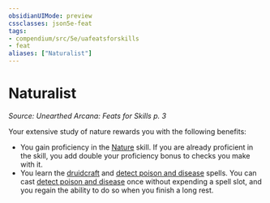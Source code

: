 ```yaml
---
obsidianUIMode: preview
cssclasses: json5e-feat
tags:
- compendium/src/5e/uafeatsforskills
- feat
aliases: ["Naturalist"]
---
```

# Naturalist
*Source: Unearthed Arcana: Feats for Skills p. 3*  

Your extensive study of nature rewards you with the following benefits:

- You gain proficiency in the [Nature](/Systems/5e/rules/skills.md#Nature) skill. If you are already proficient in the skill, you add double your proficiency bonus to checks you make with it.  
- You learn the [druidcraft](/Systems/5e/spells/druidcraft.md) and [detect poison and disease](/Systems/5e/spells/detect-poison-and-disease.md) spells. You can cast [detect poison and disease](/Systems/5e/spells/detect-poison-and-disease.md) once without expending a spell slot, and you regain the ability to do so when you finish a long rest.